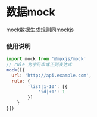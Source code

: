 # 数据mock

mock数据生成规则同[mockjs](https://github.com/nuysoft/Mock/wiki)

### 使用说明

```js
import mock from '@mpxjs/mock'
// rule 为字符串或正则表达式
mock([{
  url: 'http://api.example.com',
  rule: {
		'list|1-10': [{
			'id|+1': 1
		}]
	}
}])
```

